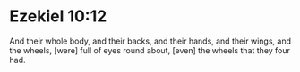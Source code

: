 # Ezekiel 10:12

And their whole body, and their backs, and their hands, and their wings, and the wheels, [were] full of eyes round about, [even] the wheels that they four had.